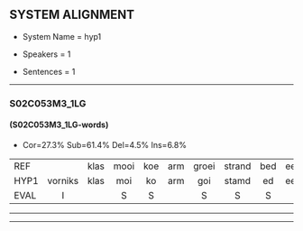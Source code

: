 
## SYSTEM ALIGNMENT

- System Name = hyp1

- Speakers = 1

- Sentences = 1

---

### S02C053M3_1LG

#### (S02C053M3_1LG-words)

- Cor=27.3%	Sub=61.4%	Del=4.5%	Ins=6.8%

|  |  |  |  |  |  |  |  |  |  |  |  |  |  |  |  |  |  |  |  |  |  |  |  |  |  |  |  |  |  |  |  |  |  |  |  |  |  |  |  |  |  |  |  |  |
|:--- |:---:|:---:|:---:|:---:|:---:|:---:|:---:|:---:|:---:|:---:|:---:|:---:|:---:|:---:|:---:|:---:|:---:|:---:|:---:|:---:|:---:|:---:|:---:|:---:|:---:|:---:|:---:|:---:|:---:|:---:|:---:|:---:|:---:|:---:|:---:|:---:|:---:|:---:|:---:|:---:|:---:|:---:|:---:|:---:|
| REF |  | klas | mooi | koe | arm | groei | strand | bed | eerst | voor | draai | sjaal | sjaal | herfst | duur | straat |  |  | leeuw | clown | hoek | krant | hout | vriend | gauw | chips | groen | feest | reis | jas | huis | paard | vijf | muts | nieuw | kind | bang | oog | zacht | schoen | plas | neus | knoop | plank |
| HYP1 | vorniks | klas | moi | ko | arm | goi | stamd | ed | eerst |  | voer | drai | sjalsjal | herfst | duur | straat | leo | lou | ok | drat | od | ed | gips | wenkt | ji | wal | noo? | feest | s | jas | us | art | vijf |  | huts | gil | kit | m | zacht | schor | plas | nes | pnop | plank |
| EVAL | I |  | S | S |  | S | S | S |  | D | S | S | S |  |  |  | I | I | S | S | S | S | S | S | S | S | S |  | S |  | S | S |  | D | S | S | S | S |  | S |  | S | S |  |
---

---
